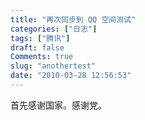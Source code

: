 ```yaml
---
title: "再次同步到 QQ 空间测试"
categories: ["日志"]
tags: ["腾讯"]
draft: false
Comments: true
slug: "anothertest"
date: "2010-03-28 12:56:53"
---
```


首先感谢国家。感谢党。

